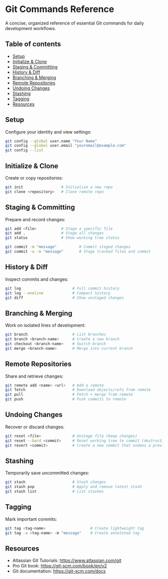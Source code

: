 
# Git Commands Reference

A concise, organized reference of essential Git commands for daily development workflows.

## Table of contents
- [Setup](#setup)
- [Initialize & Clone](#initialize--clone)
- [Staging & Committing](#staging--committing)
- [History & Diff](#history--diff)
- [Branching & Merging](#branching--merging)
- [Remote Repositories](#remote-repositories)
- [Undoing Changes](#undoing-changes)
- [Stashing](#stashing)
- [Tagging](#tagging)
- [Resources](#resources)

## Setup
Configure your identity and view settings:
```bash
git config --global user.name "Your Name"
git config --global user.email "youremail@example.com"
git config --list
```

## Initialize & Clone
Create or copy repositories:
```bash
git init                 # Initialize a new repo
git clone <repository>   # Clone remote repo
```

## Staging & Committing
Prepare and record changes:
```bash
git add <file>           # Stage a specific file
git add .                # Stage all changes
git status               # Show working tree status

git commit -m "message"          # Commit staged changes
git commit -a -m "message"       # Stage tracked files and commit
```

## History & Diff
Inspect commits and changes:
```bash
git log                       # Full commit history
git log --oneline             # Compact history
git diff                      # Show unstaged changes
```

## Branching & Merging
Work on isolated lines of development:
```bash
git branch                    # List branches
git branch <branch-name>      # Create a new branch
git checkout <branch-name>    # Switch branch
git merge <branch-name>       # Merge into current branch
```

## Remote Repositories
Share and retrieve changes:
```bash
git remote add <name> <url>   # Add a remote
git fetch                     # Download objects/refs from remote
git pull                      # Fetch + merge from remote
git push                      # Push commits to remote
```

## Undoing Changes
Recover or discard changes:
```bash
git reset <file>              # Unstage file (keep changes)
git reset --hard <commit>     # Reset working tree to commit (destructive)
git revert <commit>           # Create a new commit that undoes a previous commit
```

## Stashing
Temporarily save uncommitted changes:
```bash
git stash                     # Stash changes
git stash pop                 # Apply and remove latest stash
git stash list                # List stashes
```

## Tagging
Mark important commits:
```bash
git tag <tag-name>                    # Create lightweight tag
git tag -a <tag-name> -m "message"    # Create annotated tag
```

## Resources
- Atlassian Git Tutorials: https://www.atlassian.com/git
- Pro Git book: https://git-scm.com/book/en/v2
- Git documentation: https://git-scm.com/docs
